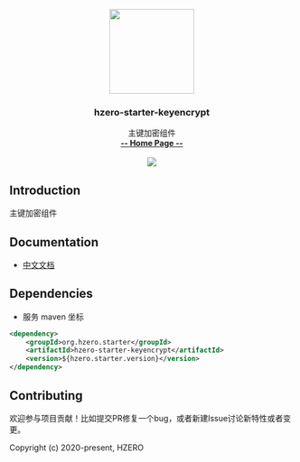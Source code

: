 <p align="center">
    <img src="https://file.open.hand-china.com/hsop-image/doc_classify/0/fed03e0fcb9d4a408d5be052fced12d1/hzero.png" width="150">
    <h3><p style="text-align:center">hzero-starter-keyencrypt</p></h3>
    <p align="center">
        主键加密组件
        <br>
        <a href="http://open.hand-china.com/document-center/doc/component/134/10446?doc_id=5261"><strong>-- Home Page --</strong></a>
        <br>
        <br>
         <a href="http://www.apache.org/licenses/LICENSE-2.0">
             <img src="https://img.shields.io/github/license/alibaba/arthas.svg" >
         </a>
    </p>    
</p>


## Introduction
主键加密组件

## Documentation
- [中文文档](http://open.hand-china.com/document-center/doc/component/134/10446?doc_id=5261)

## Dependencies

* 服务 maven 坐标

```xml
<dependency>
    <groupId>org.hzero.starter</groupId>
    <artifactId>hzero-starter-keyencrypt</artifactId>
    <version>${hzero.starter.version}</version>
</dependency>
```

## Contributing

欢迎参与项目贡献！比如提交PR修复一个bug，或者新建Issue讨论新特性或者变更。

Copyright (c) 2020-present, HZERO
